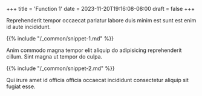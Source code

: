 +++
title = 'Function 1'
date = 2023-11-20T19:16:08-08:00
draft = false
+++

Reprehenderit tempor occaecat pariatur labore duis minim est sunt est enim id aute incididunt.

{{% include "/_common/snippet-1.md" %}}

Anim commodo magna tempor elit aliquip do adipisicing reprehenderit cillum. Sint magna ut tempor do culpa.

{{% include "/_common/snippet-2.md" %}}

Qui irure amet id officia officia occaecat incididunt consectetur aliquip sit fugiat esse.
